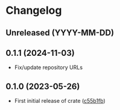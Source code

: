 # Changelog

## Unreleased (YYYY-MM-DD)

## 0.1.1 (2024-11-03)

* Fix/update repository URLs

## 0.1.0 (2023-05-26)

* First initial release of crate ([c55b1fb](https://github.com/acmuta-research/whatwg-datetime-rs/commit/c55b1fbe8054bcd5275f78772abd26707dd426b0))
